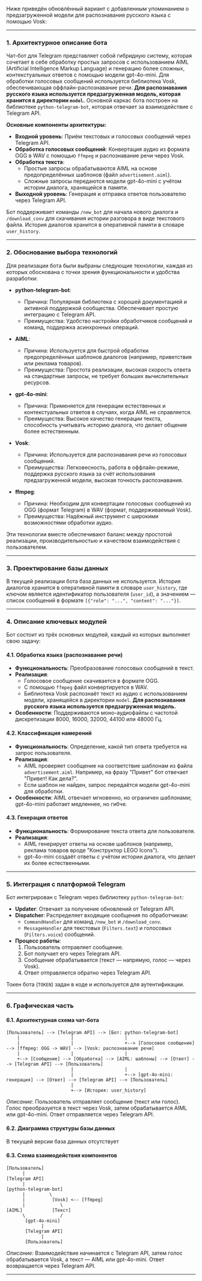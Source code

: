 Ниже приведён обновлённый вариант с добавленным упоминанием о предзагруженной модели для распознавания русского языка с помощью Vosk:

---

### 1. Архитектурное описание бота

Чат-бот для Telegram представляет собой гибридную систему, которая сочетает в себе обработку простых запросов с использованием AIML (Artificial Intelligence Markup Language) и генерацию более сложных, контекстуальных ответов с помощью модели gpt-4o-mini. Для обработки голосовых сообщений используется библиотека Vosk, обеспечивающая оффлайн-распознавание речи. **Для распознавания русского языка используется предзагруженная модель, которая хранится в директории `model`.** Основной каркас бота построен на библиотеке `python-telegram-bot`, которая отвечает за взаимодействие с Telegram API.

**Основные компоненты архитектуры:**
- **Входной уровень**: Приём текстовых и голосовых сообщений через Telegram API.
- **Обработка голосовых сообщений**: Конвертация аудио из формата OGG в WAV с помощью `ffmpeg` и распознавание речи через Vosk.
- **Обработка текста**: 
  - Простые запросы обрабатываются AIML на основе предопределённых шаблонов (файл `advertisement.aiml`).
  - Сложные запросы передаются модели gpt-4o-mini с учётом истории диалога, хранящейся в памяти.
- **Выходной уровень**: Генерация и отправка ответов пользователю через Telegram API.

Бот поддерживает команды `/new_bot` для начала нового диалога и `/download_conv` для скачивания истории разговора в виде текстового файла. История диалогов хранится в оперативной памяти в словаре `user_history`.

---

### 2. Обоснование выбора технологий

Для реализации бота были выбраны следующие технологии, каждая из которых обоснована с точки зрения функциональности и удобства разработки:

- **python-telegram-bot**:
  - Причина: Популярная библиотека с хорошей документацией и активной поддержкой сообщества. Обеспечивает простую интеграцию с Telegram API.
  - Преимущества: Удобство настройки обработчиков сообщений и команд, поддержка асинхронных операций.

- **AIML**:
  - Причина: Используется для быстрой обработки предопределённых шаблонов диалогов (например, приветствия или реклама товаров).
  - Преимущества: Простота реализации, высокая скорость ответа на стандартные запросы, не требует больших вычислительных ресурсов.

- **gpt-4o-mini**:
  - Причина: Применяется для генерации естественных и контекстуальных ответов в случаях, когда AIML не справляется.
  - Преимущества: Высокое качество генерации текста, способность учитывать историю диалога, что делает общение более естественным.

- **Vosk**:
  - Причина: Используется для распознавания речи из голосовых сообщений.
  - Преимущества: Легковесность, работа в оффлайн-режиме, поддержка русского языка за счёт использования предзагруженной модели, высокая точность распознавания.

- **ffmpeg**:
  - Причина: Необходим для конвертации голосовых сообщений из OGG (формат Telegram) в WAV (формат, поддерживаемый Vosk).
  - Преимущества: Надёжный инструмент с широкими возможностями обработки аудио.

Эти технологии вместе обеспечивают баланс между простотой реализации, производительностью и качеством взаимодействия с пользователем.

---

### 3. Проектирование базы данных

В текущей реализации бота база данных не используется. История диалогов хранится в оперативной памяти в словаре `user_history`, где ключом является идентификатор пользователя (`user_id`), а значением — список сообщений в формате `[{"role": "...", "content": "..."}]`.

---

### 4. Описание ключевых модулей

Бот состоит из трёх основных модулей, каждый из которых выполняет свою задачу:

#### 4.1. Обработка языка (распознавание речи)
- **Функциональность**: Преобразование голосовых сообщений в текст.
- **Реализация**:
  - Голосовое сообщение скачивается в формате OGG.
  - С помощью `ffmpeg` файл конвертируется в WAV.
  - Библиотека Vosk распознаёт текст из аудио с использованием модели, хранящейся в директории `model`. **Для распознавания русского языка используется предзагруженная модель.**
- **Особенности**: Поддерживаются моно-аудиофайлы с частотой дискретизации 8000, 16000, 32000, 44100 или 48000 Гц.

#### 4.2. Классификация намерений
- **Функциональность**: Определение, какой тип ответа требуется на запрос пользователя.
- **Реализация**:
  - AIML проверяет сообщение на соответствие шаблонам из файла `advertisement.aiml`. Например, на фразу "Привет" бот отвечает "Привет! Как дела?".
  - Если шаблон не найден, запрос передаётся модели gpt-4o-mini для обработки.
- **Особенности**: AIML отвечает мгновенно, но ограничен шаблонами; gpt-4o-mini работает медленнее, но гибче.

#### 4.3. Генерация ответов
- **Функциональность**: Формирование текста ответа для пользователя.
- **Реализация**:
  - AIML генерирует ответы на основе шаблонов (например, реклама товаров вроде "Конструктор LEGO Icons").
  - gpt-4o-mini создаёт ответы с учётом истории диалога, что делает их более естественными.

---

### 5. Интеграция с платформой Telegram

Бот интегрирован с Telegram через библиотеку `python-telegram-bot`:
- **Updater**: Отвечает за получение обновлений от Telegram API.
- **Dispatcher**: Распределяет входящие сообщения по обработчикам:
  - `CommandHandler` для команд `/new_bot` и `/download_conv`.
  - `MessageHandler` для текстовых (`Filters.text`) и голосовых (`Filters.voice`) сообщений.
- **Процесс работы**:
  1. Пользователь отправляет сообщение.
  2. Бот получает его через Telegram API.
  3. Сообщение обрабатывается (текст — напрямую, голос — через Vosk).
  4. Ответ отправляется обратно через Telegram API.

Токен бота (`TOKEN`) задан в коде и используется для аутентификации.

---

### 6. Графическая часть

#### 6.1. Архитектурная схема чат-бота
```
[Пользователь] --> [Telegram API] --> [Бот: python-telegram-bot]
    |                   |                   |
    |                   |                   +--> [Голосовое сообщение] --> [ffmpeg: OGG -> WAV] --> [Vosk: распознавание речи]
    |                   |                   |
    +--> [Сообщение] --> [Обработка] --> [AIML: шаблоны] --> [Ответ] --> [Telegram API] --> [Пользователь]
                        |                   |
                        |                   +--> [gpt-4o-mini: генерация] --> [Ответ] --> [Telegram API] --> [Пользователь]
                        |
                        +--> [История: user_history]
```
*Описание*: Пользователь отправляет сообщение (текст или голос). Голос преобразуется в текст через Vosk, затем обрабатывается AIML или gpt-4o-mini. Ответ отправляется через Telegram API.

#### 6.2. Диаграмма структуры базы данных
В текущей версии база данных отсутствует

#### 6.3. Схема взаимодействия компонентов
```
[Пользователь]
      |
[Telegram API]
      |
[python-telegram-bot]
      |         \
      |          [Vosk] <-- [ffmpeg]
      |             \
[AIML]           [Текст]
      \             /
       [gpt-4o-mini]
             |
       [Telegram API]
             |
       [Пользователь]
```
*Описание*: Взаимодействие начинается с Telegram API, затем голос обрабатывается Vosk, а текст — AIML или gpt-4o-mini. Ответ возвращается через Telegram API.

---